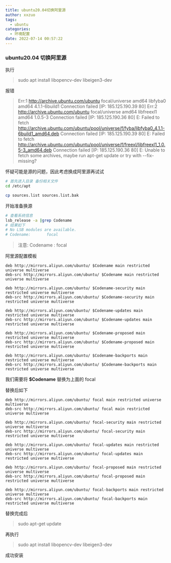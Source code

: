 ```yaml
---
title: ubuntu20.04切换阿里源
author: xxzuo
tags:
  - ubuntu
categories:
  - 环境配置
date: 2022-07-14 00:57:22
---
```




### ubuntu20.04 切换阿里源

执行

> sudo apt install libopencv-dev libeigen3-dev

报错

> Err:1 http://archive.ubuntu.com/ubuntu focal/universe amd64 libfyba0 amd64 4.1.1-6build1
>   Connection failed [IP: 185.125.190.39 80]
> Err:2 http://archive.ubuntu.com/ubuntu focal/universe amd64 libfreexl1 amd64 1.0.5-3
>   Connection failed [IP: 185.125.190.36 80]
> E: Failed to fetch http://archive.ubuntu.com/ubuntu/pool/universe/f/fyba/libfyba0_4.1.1-6build1_amd64.deb  Connection failed [IP: 185.125.190.39 80]
> E: Failed to fetch http://archive.ubuntu.com/ubuntu/pool/universe/f/freexl/libfreexl1_1.0.5-3_amd64.deb  Connection failed [IP: 185.125.190.36 80]
> E: Unable to fetch some archives, maybe run apt-get update or try with --fix-missing?



怀疑可能是源的问题，因此考虑换成阿里源再试试

```bash
# 首先进入目录 备份相关文件
cd /etc/apt

cp sources.list sources.list.bak

```

开始准备换源

```bash
# 查看系统信息
lsb_release -a |grep Codename
# 结果如下
# No LSB modules are available.
# Codename:       focal
```



> 注意: Codename  :  focal 



阿里源配置模板

```shell
deb http://mirrors.aliyun.com/ubuntu/ $Codename main restricted universe multiverse
deb-src http://mirrors.aliyun.com/ubuntu/ $Codename main restricted universe multiverse

deb http://mirrors.aliyun.com/ubuntu/ $Codename-security main restricted universe multiverse
deb-src http://mirrors.aliyun.com/ubuntu/ $Codename-security main restricted universe multiverse

deb http://mirrors.aliyun.com/ubuntu/ $Codename-updates main restricted universe multiverse
deb-src http://mirrors.aliyun.com/ubuntu/ $Codename-updates main restricted universe multiverse

deb http://mirrors.aliyun.com/ubuntu/ $Codename-proposed main restricted universe multiverse
deb-src http://mirrors.aliyun.com/ubuntu/ $Codename-proposed main restricted universe multiverse

deb http://mirrors.aliyun.com/ubuntu/ $Codename-backports main restricted universe multiverse
deb-src http://mirrors.aliyun.com/ubuntu/ $Codename-backports main restricted universe multiverse
```

我们需要将 **$Codename** 替换为上面的 focal

替换后如下

```shell
deb http://mirrors.aliyun.com/ubuntu/ focal main restricted universe multiverse
deb-src http://mirrors.aliyun.com/ubuntu/ focal main restricted universe multiverse
 
deb http://mirrors.aliyun.com/ubuntu/ focal-security main restricted universe multiverse
deb-src http://mirrors.aliyun.com/ubuntu/ focal-security main restricted universe multiverse
 
deb http://mirrors.aliyun.com/ubuntu/ focal-updates main restricted universe multiverse
deb-src http://mirrors.aliyun.com/ubuntu/ focal-updates main restricted universe multiverse
 
deb http://mirrors.aliyun.com/ubuntu/ focal-proposed main restricted universe multiverse
deb-src http://mirrors.aliyun.com/ubuntu/ focal-proposed main restricted universe multiverse
 
deb http://mirrors.aliyun.com/ubuntu/ focal-backports main restricted universe multiverse
deb-src http://mirrors.aliyun.com/ubuntu/ focal-backports main restricted universe multiverse
```



替换完成后

>  sudo apt-get update



再执行

> sudo apt install libopencv-dev libeigen3-dev

成功安装
